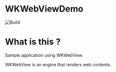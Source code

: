 # WKWebViewDemo

![Build](https://github.com/shotaIDE/WKWebViewDemo/workflows/Build/badge.svg)

# What is this ?

Sample application using WKWebView.

WKWebView is an engine that renders web contents.
